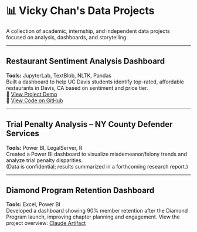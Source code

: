 # 📊 Vicky Chan's Data Projects

A collection of academic, internship, and independent data projects focused on analysis, dashboards, and storytelling.

---

## Restaurant Sentiment Analysis Dashboard  
**Tools:** JupyterLab, TextBlob, NLTK, Pandas  
Built a dashboard to help UC Davis students identify top-rated, affordable restaurants in Davis, CA based on sentiment and price tier.  
🔗 [View Project Demo](https://vckchan.github.io/restaurant-analysis/)  
🔗 [View Code on GitHub](https://github.com/vckchan/restaurant-analysis)

---

## Trial Penalty Analysis – NY County Defender Services
**Tools:** Power BI, LegalServer, R  
Created a Power BI dashboard to visualize misdemeanor/felony trends and analyze trial penalty disparities.  
(Data is confidential; results summarized in a forthcoming research report.)

---

## Diamond Program Retention Dashboard
**Tools:** Excel, Power BI  
Developed a dashboard showing 90% member retention after the Diamond Program launch, improving chapter planning and engagement.
View the project overview: [Claude Artifact](https://claude.ai/public/artifacts/1f18e616-f36a-4f18-8072-44d828030bf8)
